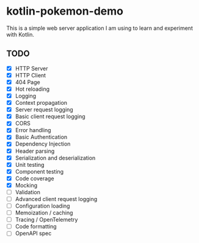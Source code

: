 # kotlin-pokemon-demo

This is a simple web server application I am using to learn and experiment with Kotlin.

## TODO
- [x] HTTP Server
- [x] HTTP Client
- [x] 404 Page
- [x] Hot reloading
- [x] Logging
- [x] Context propagation
- [x] Server request logging
- [x] Basic client request logging
- [x] CORS
- [x] Error handling
- [x] Basic Authentication
- [x] Dependency Injection
- [x] Header parsing
- [x] Serialization and deserialization
- [x] Unit testing
- [x] Component testing
- [x] Code coverage
- [x] Mocking
- [ ] Validation
- [ ] Advanced client request logging
- [ ] Configuration loading
- [ ] Memoization / caching
- [ ] Tracing / OpenTelemetry
- [ ] Code formatting
- [ ] OpenAPI spec